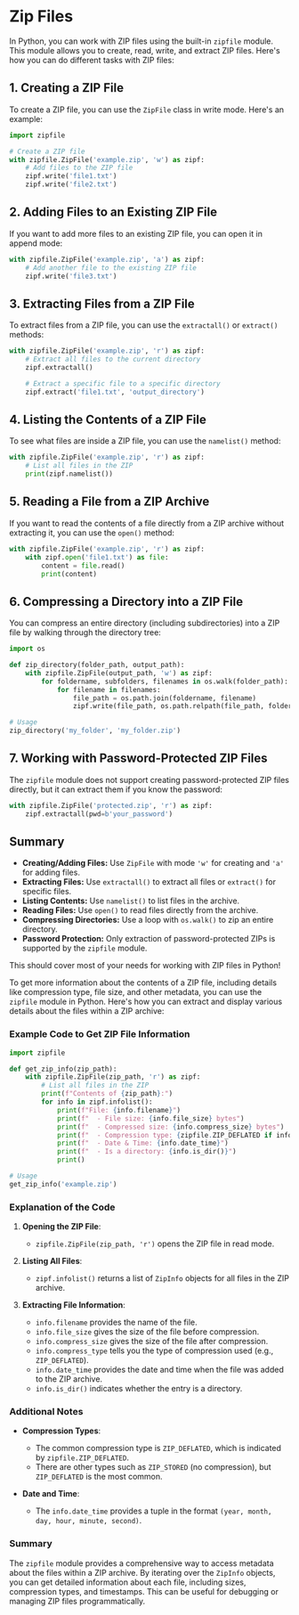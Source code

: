 # Zip Files

In Python, you can work with ZIP files using the built-in `zipfile` module. This module allows you to create, read, write, and extract ZIP files. Here's how you can do different tasks with ZIP files:

## 1. **Creating a ZIP File**

To create a ZIP file, you can use the `ZipFile` class in write mode. Here's an example:

```python
import zipfile

# Create a ZIP file
with zipfile.ZipFile('example.zip', 'w') as zipf:
    # Add files to the ZIP file
    zipf.write('file1.txt')
    zipf.write('file2.txt')
```

## 2. **Adding Files to an Existing ZIP File**

If you want to add more files to an existing ZIP file, you can open it in append mode:

```python
with zipfile.ZipFile('example.zip', 'a') as zipf:
    # Add another file to the existing ZIP file
    zipf.write('file3.txt')
```

## 3. **Extracting Files from a ZIP File**

To extract files from a ZIP file, you can use the `extractall()` or `extract()` methods:

```python
with zipfile.ZipFile('example.zip', 'r') as zipf:
    # Extract all files to the current directory
    zipf.extractall()

    # Extract a specific file to a specific directory
    zipf.extract('file1.txt', 'output_directory')
```

## 4. **Listing the Contents of a ZIP File**

To see what files are inside a ZIP file, you can use the `namelist()` method:

```python
with zipfile.ZipFile('example.zip', 'r') as zipf:
    # List all files in the ZIP
    print(zipf.namelist())
```

## 5. **Reading a File from a ZIP Archive**

If you want to read the contents of a file directly from a ZIP archive without extracting it, you can use the `open()` method:

```python
with zipfile.ZipFile('example.zip', 'r') as zipf:
    with zipf.open('file1.txt') as file:
        content = file.read()
        print(content)
```

## 6. **Compressing a Directory into a ZIP File**

You can compress an entire directory (including subdirectories) into a ZIP file by walking through the directory tree:

```python
import os

def zip_directory(folder_path, output_path):
    with zipfile.ZipFile(output_path, 'w') as zipf:
        for foldername, subfolders, filenames in os.walk(folder_path):
            for filename in filenames:
                file_path = os.path.join(foldername, filename)
                zipf.write(file_path, os.path.relpath(file_path, folder_path))

# Usage
zip_directory('my_folder', 'my_folder.zip')
```

## 7. **Working with Password-Protected ZIP Files**

The `zipfile` module does not support creating password-protected ZIP files directly, but it can extract them if you know the password:

```python
with zipfile.ZipFile('protected.zip', 'r') as zipf:
    zipf.extractall(pwd=b'your_password')
```

## Summary

- **Creating/Adding Files:** Use `ZipFile` with mode `'w'` for creating and `'a'` for adding files.
- **Extracting Files:** Use `extractall()` to extract all files or `extract()` for specific files.
- **Listing Contents:** Use `namelist()` to list files in the archive.
- **Reading Files:** Use `open()` to read files directly from the archive.
- **Compressing Directories:** Use a loop with `os.walk()` to zip an entire directory.
- **Password Protection:** Only extraction of password-protected ZIPs is supported by the `zipfile` module.

This should cover most of your needs for working with ZIP files in Python!

To get more information about the contents of a ZIP file, including details like compression type, file size, and other metadata, you can use the `zipfile` module in Python. Here's how you can extract and display various details about the files within a ZIP archive:

### Example Code to Get ZIP File Information

```python
import zipfile

def get_zip_info(zip_path):
    with zipfile.ZipFile(zip_path, 'r') as zipf:
        # List all files in the ZIP
        print(f"Contents of {zip_path}:")
        for info in zipf.infolist():
            print(f"File: {info.filename}")
            print(f"  - File size: {info.file_size} bytes")
            print(f"  - Compressed size: {info.compress_size} bytes")
            print(f"  - Compression type: {zipfile.ZIP_DEFLATED if info.compress_type == zipfile.ZIP_DEFLATED else 'Unknown'}")
            print(f"  - Date & Time: {info.date_time}")
            print(f"  - Is a directory: {info.is_dir()}")
            print()

# Usage
get_zip_info('example.zip')
```

### Explanation of the Code

1. **Opening the ZIP File**:

   - `zipfile.ZipFile(zip_path, 'r')` opens the ZIP file in read mode.

2. **Listing All Files**:

   - `zipf.infolist()` returns a list of `ZipInfo` objects for all files in the ZIP archive.

3. **Extracting File Information**:
   - `info.filename` provides the name of the file.
   - `info.file_size` gives the size of the file before compression.
   - `info.compress_size` gives the size of the file after compression.
   - `info.compress_type` tells you the type of compression used (e.g., `ZIP_DEFLATED`).
   - `info.date_time` provides the date and time when the file was added to the ZIP archive.
   - `info.is_dir()` indicates whether the entry is a directory.

### Additional Notes

- **Compression Types**:

  - The common compression type is `ZIP_DEFLATED`, which is indicated by `zipfile.ZIP_DEFLATED`.
  - There are other types such as `ZIP_STORED` (no compression), but `ZIP_DEFLATED` is the most common.

- **Date and Time**:
  - The `info.date_time` provides a tuple in the format `(year, month, day, hour, minute, second)`.

### Summary

The `zipfile` module provides a comprehensive way to access metadata about the files within a ZIP archive. By iterating over the `ZipInfo` objects, you can get detailed information about each file, including sizes, compression types, and timestamps. This can be useful for debugging or managing ZIP files programmatically.
